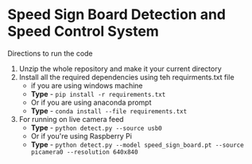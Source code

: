 # Speed Sign Board Detection and Speed Control System

Directions to run the code
1. Unzip the whole repository and make it your current directory 
2. Install all the required dependencies using teh requirments.txt file
    * if you are using windows machine
    * **Type** - `pip install -r requirements.txt`
    * Or if you are using anaconda prompt
    * **Type** - `conda install --file requirements.txt`
3. For running on live camera feed 
    * **Type** - `python detect.py --source usb0`
    * Or if you're using Raspberry Pi
    * **Type** - `python detect.py --model speed_sign_board.pt --source picamera0 --resolution 640x840`
